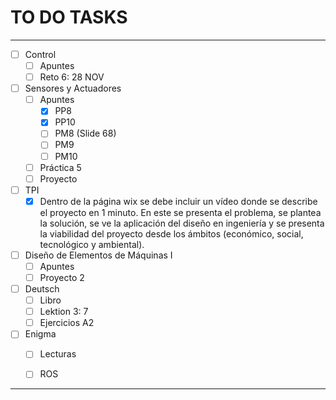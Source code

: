 # TO DO TASKS 


---

- [ ] Control
	- [ ] Apuntes
	- [ ] Reto 6: 28 NOV

- [ ] Sensores y Actuadores
	- [ ] Apuntes
		- [x] PP8
		- [x] PP10
		- [ ] PM8 (Slide 68)
		- [ ] PM9
		- [ ] PM10
	- [ ] Práctica 5
	- [ ] Proyecto

- [ ] TPI
	- [x] Dentro de la página wix se debe incluir un vídeo donde se describe el proyecto en 1 minuto. En este se presenta el problema, se plantea la solución, se ve la aplicación del diseño en ingeniería y se presenta la viabilidad del proyecto desde los ámbitos (económico, social, tecnológico y ambiental).

- [ ] Diseño de Elementos de Máquinas I
	- [ ] Apuntes
	- [ ] Proyecto 2

- [ ] Deutsch
	- [ ] Libro
	- [ ] Lektion 3: 7
	- [ ] Ejercicios A2
 
 - [ ] Enigma
	 - [ ] Lecturas
	 - [ ] ROS


---











